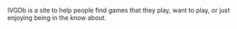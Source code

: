 IVGDb is a site to help people find games that they play, want to play, or just enjoying being in the know about.  
